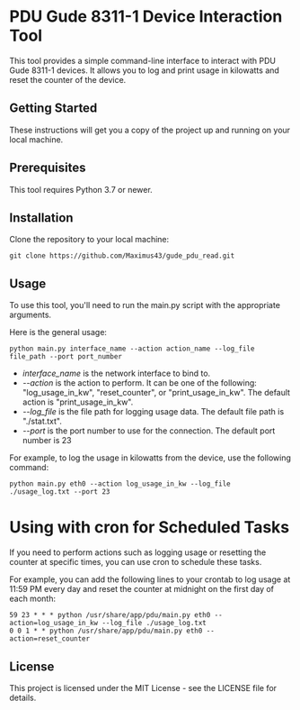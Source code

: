 # PDU Gude 8311-1 Device Interaction Tool
This tool provides a simple command-line interface to interact with PDU Gude 8311-1 devices. It allows you to log and print usage in kilowatts and reset the counter of the device.
## Getting Started

These instructions will get you a copy of the project up and running on your local machine.

## Prerequisites
This tool requires Python 3.7 or newer.

## Installation
Clone the repository to your local machine:

```git clone https://github.com/Maximus43/gude_pdu_read.git```

## Usage

To use this tool, you'll need to run the main.py script with the appropriate arguments.

Here is the general usage:

```python main.py interface_name --action action_name --log_file file_path --port port_number```

- *interface_name* is the network interface to bind to.
- *--action* is the action to perform. It can be one of the following: "log_usage_in_kw", "reset_counter", or "print_usage_in_kw". The default action is "print_usage_in_kw".
- *--log_file* is the file path for logging usage data. The default file path is "./stat.txt".
- *--port* is the port number to use for the connection. The default port number is 23

For example, to log the usage in kilowatts from the device, use the following command:

```python main.py eth0 --action log_usage_in_kw --log_file ./usage_log.txt --port 23```

# Using with cron for Scheduled Tasks

If you need to perform actions such as logging usage or resetting the counter at specific times, you can use cron to schedule these tasks.

For example, you can add the following lines to your crontab to log usage at 11:59 PM every day and reset the counter at midnight on the first day of each month:

```
59 23 * * * python /usr/share/app/pdu/main.py eth0 --action=log_usage_in_kw --log_file ./usage_log.txt
0 0 1 * * python /usr/share/app/pdu/main.py eth0 --action=reset_counter
```

## License

This project is licensed under the MIT License - see the LICENSE file for details.

